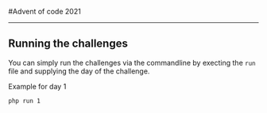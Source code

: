 #Advent of code 2021
___

## Running the challenges
You can simply run the challenges via the commandline by execting the `run` file and supplying the day of the challenge.

Example for day 1
```
php run 1
```
